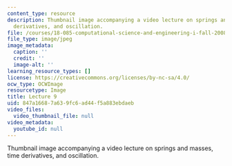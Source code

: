 ```yaml
---
content_type: resource
description: Thumbnail image accompanying a video lecture on springs and masses, time
  derivatives, and oscillation.
file: /courses/18-085-computational-science-and-engineering-i-fall-2008/847a16687a639fc6ad44f5a883ebdaeb_9.jpg
file_type: image/jpeg
image_metadata:
  caption: ''
  credit: ''
  image-alt: ''
learning_resource_types: []
license: https://creativecommons.org/licenses/by-nc-sa/4.0/
ocw_type: OCWImage
resourcetype: Image
title: Lecture 9
uid: 847a1668-7a63-9fc6-ad44-f5a883ebdaeb
video_files:
  video_thumbnail_file: null
video_metadata:
  youtube_id: null
---
```

Thumbnail image accompanying a video lecture on springs and masses, time derivatives, and oscillation.